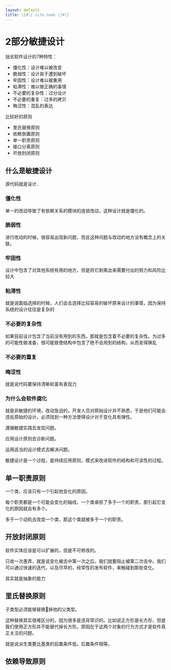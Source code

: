 ```yaml
---
layout: default
title: \{#\{ site.name \}#\}
---
```

# 2部分敏捷设计
拙劣软件设计的7种特性：

 - 僵化性：设计难以被改变
 - 脆弱性：设计易于遭到破坏
 - 牢固性：设计难以被重用
 - 粘滞性：难以做正确的事情
 - 不必要的复杂性：过分设计
 - 不必要的重复：过多的拷贝
 - 晦涩性：混乱的表达

比较好的原则

 - 里氏替换原则
 - 依赖倒置原则
 - 单一职责原则
 - 接口分离原则
 - 开放封闭原则

## 什么是敏捷设计
源代码就是设计..

### 僵化性
单一的改动导致了有依赖关系的模块的连锁改动，这种设计就是僵化的。

### 脆弱性
进行改动的时候，很容易出现新问题，而且这种问题与改动的地方没有概念上的关联。

### 牢固性
设计中包含了对其他系统有用的地方，但是将它剥离出来需要付出的努力和风险比较大

### 粘滞性
就是说面临选择的时候，人们会去选择比较容易的破坏原来设计的事情，因为保持系统的设计往往是复杂的

### 不必要的复杂性
如果目前设计包含了当前没有用到的东西，那就是包含着不必要的复杂性。为过多的可能性做准备，很可能致使结构中包含了绝不会用到的结构，从而变得换乱

### 不必要的重复

### 晦涩性
就是说代码要保持清晰和富有表现力

### 为什么会软件腐化
就是非敏捷的环境，改动急迫的，开发人员对原始设计并不熟悉，于是他们可能会违反原始的设计。必须找到一种方法使得设计对于变化具有弹性。

遵循敏捷实践去发现问题。

应用设计原则去诊断问题。

运用适当的设计模式去解决问题。

敏捷设计是一个过程，是持续应用原则，模式来改进软件的结构和可读性的过程。

## 单一职责原则
一个类，应该只有一个引起他变化的原因。

每个职责都是一个可能会变化的轴线，一个类承担了多于一个的职责，那引起它变化的原因就会有多个。

多于一个动机去改变一个类，那这个类就被多于一个的职责。

## 开放封闭原则
软件实体应该是可以扩展的，但是不可修改的。

只收一次愚弄，就是说变化被击中第一次之后，我们就要阻止被第二次击中。我们可以通过快速的迭代，以及尽早的，经常性的发布软件，来触碰到那些变化。

其实就是抽象的能力

## 里氏替换原则
子类型必须能够替换掉他的父类型。

这种替换其实很难区分的，因为很多是违背常识的。比如说正方形是长方形，但是我们使用正方形并不能替代掉长方形。原因在于这两个对象的行为方式才是软件真正关注的问题。

就是说派生类要比基类的前置条件低。后置条件相等。

## 依赖导致原则
